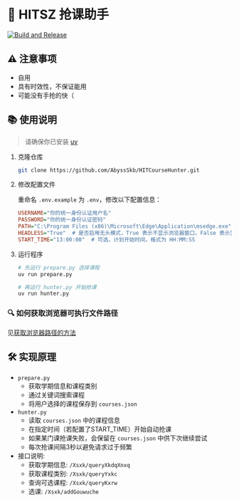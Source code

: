# 🎯 HITSZ 抢课助手

[![Build and Release](https://github.com/AbyssSkb/HITCourseHunter/actions/workflows/release.yml/badge.svg)](https://github.com/AbyssSkb/HITCourseHunter/actions/workflows/release.yml)

## ⚠️ 注意事项

- 自用
- 具有时效性，不保证能用
- 可能没有手抢的快（

## 📚 使用说明
>
> 请确保你已安装 [uv](https://docs.astral.sh/uv/getting-started/installation/)

1. 克隆仓库

   ```bash
   git clone https://github.com/AbyssSkb/HITCourseHunter.git
   ```

2. 修改配置文件

   重命名 `.env.example` 为 `.env`，修改以下配置信息：

   ```ini
   USERNAME="你的统一身份认证用户名"
   PASSWORD="你的统一身份认证密码"
   PATH="C:\Program Files (x86)\Microsoft\Edge\Application\msedge.exe"  # 你的 Edge/Chrome 浏览器可执行文件路径
   HEADLESS="True"  # 是否启用无头模式，True 表示不显示浏览器窗口，False 表示显示浏览器窗口
   START_TIME="13:00:00"  # 可选，计划开始时间，格式为 HH:MM:SS
   ```

3. 运行程序

   ```bash
   # 先运行 prepare.py 选择课程
   uv run prepare.py
   
   # 再运行 hunter.py 开始抢课
   uv run hunter.py
   ```

### 🔍 如何获取浏览器可执行文件路径

见[获取浏览器路径的方法](https://drissionpage.cn/get_start/before_start/#2%EF%B8%8F%E2%83%A3-%E8%AE%BE%E7%BD%AE%E8%B7%AF%E5%BE%84)

## 🛠️ 实现原理

- `prepare.py`
  - 获取学期信息和课程类别
  - 通过关键词搜索课程
  - 将用户选择的课程保存到 `courses.json`
- `hunter.py`
  - 读取 `courses.json` 中的课程信息
  - 在指定时间（若配置了START_TIME）开始自动抢课
  - 如果某门课抢课失败，会保留在 `courses.json` 中供下次继续尝试
  - 每次抢课间隔3秒以避免请求过于频繁
- 接口说明:
  - 获取学期信息: `/Xsxk/queryXkdqXnxq`
  - 获取课程类别: `/Xsxk/queryYxkc`
  - 查询可选课程: `/Xsxk/queryKxrw`
  - 选课: `/Xsxk/addGouwuche`

